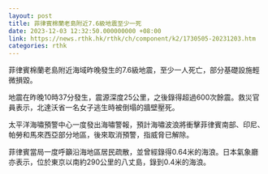 ```yaml
---
layout: post
title: 菲律賓棉蘭老島附近7.6級地震至少一死
date: 2023-12-03 12:32:50.000000000 +08:00
link: https://news.rthk.hk/rthk/ch/component/k2/1730505-20231203.htm
categories: rthk
---
```


菲律賓棉蘭老島附近海域昨晚發生的7.6級地震，至少一人死亡，部分基礎設施輕微損毀。

地震在昨晚10時37分發生，震源深度25公里，之後錄得超過600次餘震。救災官員表示，北達沃省一名女子逃生時被倒塌的牆壁壓死。

太平洋海嘯預警中心一度發出海嘯警報，預計海嘯波浪將衝擊菲律賓南部、印尼、帕勞和馬來西亞部分地區，後來取消預警，指威脅已解除。

菲律賓當局一度呼籲沿海地區居民疏散，並曾經錄得0.64米的海浪。日本氣象廳亦表示，位於東京以南約290公里的八丈島，錄到0.4米的海浪。
